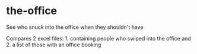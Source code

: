 # the-office
See who snuck into the office when they shouldn't have

Compares 2 excel files: 1. containing people who swiped into the office and 2. a list of those with an office booking
